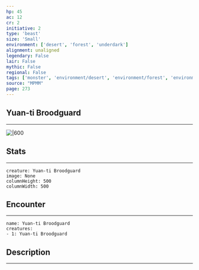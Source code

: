 ```yaml
---
hp: 45
ac: 12
cr: 2
initiative: 2
type: 'beast'    
size: 'Small'
environment: ['desert', 'forest', 'underdark']
alignment: unaligned
legendary: False
lair: False
mythic: False
regional: False
tags: ['monster', 'environment/desert', 'environment/forest', 'environment/underdark']
source: "MPMM"
page: 273
---
```


## Yuan-ti Broodguard
---

![|600](D:/Program%20Files/5e.tools/img/bestiary/MPMM/Yuan-ti%20Broodguard.webp)

## Stats
---

```statblock
creature: Yuan-ti Broodguard
image: None
columnHeight: 500
columnWidth: 500
```

## Encounter
---

```encounter-table
name: Yuan-ti Broodguard
creatures:
- 1: Yuan-ti Broodguard
```

## Description
---




